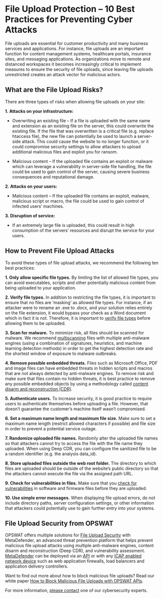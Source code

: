 File Upload Protection – 10 Best Practices for Preventing Cyber Attacks
=======================================================================

File uploads are essential for customer productivity and many business services and applications. For instance, file uploads are an important function for content management systems, healthcare portals, insurance sites, and messaging applications. As organizations move to remote and distanced workspaces it becomes increasingly critical to implement measures to ensure the security of file uploads, since leaving file uploads unrestricted creates an attack vector for malicious actors.

What are the File Upload Risks?
-------------------------------

There are three types of risks when allowing file uploads on your site:

**1. Attacks on your infrastructure:**

*   Overwriting an existing file – If a file is uploaded with the same name and extension as an existing file on the server, this could overwrite the existing file. If the file that was overwritten is a critical file (e.g. replace htaccess file), the new file can potentially be used to launch a server-side attack. This could cause the website to no longer function, or it could compromise security settings to allow attackers to upload additional malicious files and exploit you for ransom.


*   Malicious content – If the uploaded file contains an exploit or malware which can leverage a vulnerability in server-side file handling, the file could be used to gain control of the server, causing severe business consequences and reputational damage.

**2. Attacks on your users:**

*   Malicious content – If the uploaded file contains an exploit, malware, malicious script or macro, the file could be used to gain control of infected users’ machines.


**3. Disruption of service:**

*   If an extremely large file is uploaded, this could result in high consumption of the servers’ resources and disrupt the service for your users.

How to Prevent File Upload Attacks
----------------------------------

To avoid these types of file upload attacks, we recommend the following ten best practices:

**1\. Only allow specific file types.** By limiting the list of allowed file types, you can avoid executables, scripts and other potentially malicious content from being uploaded to your application.

**2\. Verify file types.** In addition to restricting the file types, it is important to ensure that no files are ‘masking’ as allowed file types. For instance, if an attacker were to rename an .exe to .docx, and your solution relies entirely on the file extension, it would bypass your check as a Word document which in fact it is not. Therefore, it is important to [verify file types](https://www.opswat.com/products/metadefender/file-type-verification) before allowing them to be uploaded.

**3\. Scan for malware.** To minimize risk, all files should be scanned for malware. We recommend [multiscanning](https://www.opswat.com/technologies/multiscanning) files with multiple anti-malware engines (using a combination of signatures, heuristics, and machine learning detection methods) in order to get the highest detection rate and the shortest window of exposure to malware outbreaks.

**4\. Remove possible embedded threats.** Files such as Microsoft Office, PDF and image files can have embedded threats in hidden scripts and macros that are not always detected by anti-malware engines. To remove risk and make sure that files contain no hidden threats, it is best practice to remove any possible embedded objects by using a methodology called [content disarm and reconstruction (CDR)](https://www.opswat.com/technologies/data-sanitization).

**5\. Authenticate users.** To increase security, it is good practice to require users to authenticate themselves before uploading a file. However, that doesn’t guarantee the customer’s machine itself wasn’t compromised.

**6\. Set a maximum name length and maximum file size.** Make sure to set a maximum name length (restrict allowed characters if possible) and file size in order to prevent a potential service outage.

**7\. Randomize uploaded file names.** Randomly alter the uploaded file names so that attackers cannot try to access the file with the file name they uploaded. When using Deep CDR, you can configure the sanitized file to be a random identifier (e.g. the analysis data\_id).

**8\. Store uploaded files outside the web root folder.** The directory to which files are uploaded should be outside of the website’s public directory so that the attackers cannot execute the file via the assigned path URL.

**9\. Check for vulnerabilities in files.** Make sure that you [check for vulnerabilities](https://www.opswat.com/technologies/vulnerability-assessment) in software and firmware files before they are uploaded.

**10\. Use simple error messages.** When displaying file upload errors, do not include directory paths, server configuration settings, or other information that attackers could potentially use to gain further entry into your systems.

File Upload Security from OPSWAT
--------------------------------

OPSWAT offers multiple solutions for [File Upload Security](https://www.opswat.com//solutions/file-upload-security) with MetaDefender, an advanced threat prevention platform that helps prevent malicious file upload attacks using multiple anti-malware engines, content disarm and reconstruction (Deep CDR), and vulnerability assessment. [MetaDefender](https://www.opswat.com/products/metadefender) can be deployed via an [API](https://www.opswat.com/products/metadefender/api) or with any [ICAP enabled network device](https://www.opswat.com/products/metadefender/icap) such as web application firewalls, load balancers and application delivery controllers.

Want to find out more about how to block malicious file uploads? Read our white paper [How to Block Malicious File Uploads with OPSWAT APIs](http://info.opswat.com/how-to-block-malicious-file-uploads-opswat-apis).

For more information, [please contact](https://www.opswat.com/contact) one of our cybersecurity experts.
